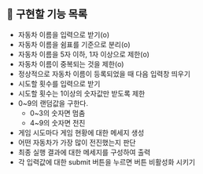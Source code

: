 # 

## 📝 구현할 기능 목록

- 자동차 이름을 입력으로 받기(o)
- 자동차 이름을 쉼표를 기준으로 분리(o)
- 자동차 이름을 5자 이하, 1자 이상으로 제한(o)
- 자동차 이름이 중복되는 것을 제한(o)
- 정상적으로 자동차 이름이 등록되었을 때 다음 입력창 띄우기
- 시도할 횟수를 입력으로 받기
- 시도할 횟수는 1이상의 숫자값만 받도록 제한
- 0~9의 랜덤값을 구한다.
  - 0~3의 숫자면 멈춤
  - 4~9의 숫자면 전진
- 게임 시도마다 게임 현황에 대한 메세지 생성
- 어떤 자동차가 가장 많이 전진했는지 판단
- 최종 실행 결과에 대한 메세지를 구성하여 출력
- 각 입력값에 대한 submit 버튼을 누르면 버튼 비활성화 시키기